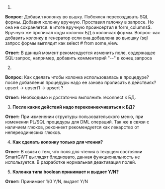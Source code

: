 1.
**Вопрос:** Добавил колонку во вьшку. Побоялся пересоздавать SQL формы. Добавил колонку вручную. Проставил галочку в запросе. Но она не сохраняется. в итоге вручную проинсертил в form\_columns$. Вручную же прописал коды колонок БД в колонках формы. Вопрос: как добавить колонку в генератор если она добавлена во вьюшку (sql запрос формы выглядит как select # from some\_view.

**Ответ:** В данный момент рекомендуется изменить поле, содержащее SQL-запрос, например, добавить комментарий "--" в конец запроса

2.
**Вопрос:** Как сделать чтобы колонка использовалась в процедуре? после добавления процедуры надо ее заново прописать в действиях? upsert -> upsert1 -> upsert ?

**Ответ:** Необходимо и достаточно выполнить reconnect к БД.

3. **После каких действий надо переконнекчиваться к БД?**

**Ответ:** При изменении структуры пользовательского меню, при изменении PL/SQL процедуры для DML операций. Так же в связи с наличием глюков, реконнект рекомендуется как лекарство от непереодических глюков.

4. **Как сделать колонку только для чтения?**

**Ответ:** В связи с тем, что поля для чтения в текущем состоянии SmartGWT выглядят бледновато, данная функциональность не используется. В разработке нормальная деактивация полей.

5. **Колонка типа boolean принимает и выдает Y/N?**

**Ответ:** Принимает 1/0 Y/N, выдает Y/N

